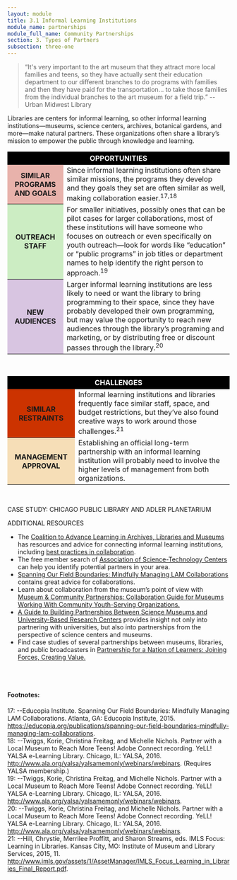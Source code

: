 ```yaml
---
layout: module
title: 3.1 Informal Learning Institutions
module_name: partnerships
module_full_name: Community Partnerships
section: 3. Types of Partners
subsection: three-one
---
```



>“It's very important to the art museum that they attract more local families and teens, so they have actually sent their education department to our different branches to do programs with families and then they have paid for the transportation... to take those families from the individual branches to the art museum for a field trip.” -- Urban Midwest Library

Libraries are centers for informal learning, so other informal learning institutions—museums, science centers, archives, botanical gardens, and more—make natural partners. These organizations  often share a library’s mission to empower the public through knowledge and learning. 

<table> 
<tr style="background-color:#000000"><th style="color: white;" colspan = "2">OPPORTUNITIES</th></tr> 
<tr><th style="background-color:#E8B2AB">SIMILAR PROGRAMS AND GOALS</th><td>Since informal learning institutions often share similar missions, the programs they develop and they goals they set are often similar as well, making collaboration easier.<sup>17,18</sup></td></tr> 
<tr><th style="background-color:#CCEDC3">OUTREACH STAFF</th><td>For smaller initiatives, possibly ones that can be pilot cases for larger collaborations, most of these institutions will have someone who focuses on outreach or even specifically on youth outreach—look for words like “education” or “public programs” in job titles or department names to help identify the right person to approach.<sup>19</sup></td></tr>
<tr><th style="background-color:#D8C5E1">NEW AUDIENCES</th><td>Larger informal learning institutions are less likely to need or want the library to bring programming to their space, since they have probably developed their own programming, but may value the opportunity to reach new audiences through the library’s programing and marketing, or by distributing free or discount passes through the library.<sup>20</sup></td></tr>
</table>
<br>

<table> 
<tr style="background-color:#000000"><th style="color: white;" colspan = "2">CHALLENGES</th></tr> 
<tr><th bgcolor="#cc3300">SIMILAR RESTRAINTS</th><td>Informal learning institutions and libraries frequently face similar staff, space, and budget restrictions, but they’ve also found creative ways to work around those challenges.<sup>21</sup></td></tr> 
<tr><th style="background-color:#F6DEB7">MANAGEMENT APPROVAL</th><td>Establishing an official long-term partnership with an informal learning institution will probably need to involve the higher levels of management from both organizations.</td></tr>
</table>
<br>
<div class="case_study_box"> 
  <p class="box-title">CASE STUDY: CHICAGO PUBLIC LIBRARY AND ADLER PLANETARIUM</p> 
</div>

<div class="explanatory"> 

<span class="box-title">ADDITIONAL RESOURCES</span> 

<ul>
  <li>The <a href="http://www.coalitiontoadvancelearning.org/">Coalition to Advance Learning in Archives, Libraries and Museums</a> has resources and advice for connecting informal learning institutions, including <a href="http://www.coalitiontoadvancelearning.org/why-collaborate/best-practices-in-collaboration/">best practices in collaboration</a>.</li>
  <li>The free member search of <a href="https://www.astc.org">Association of Science-Technology Centers</a> can help you identify potential partners in your area.</li>
  <li><a href="https://educopia.org/publications/spanning-our-field-boundaries-mindfully-managing-lam-collaborations">Spanning Our Field Boundaries: Mindfully Managing LAM Collaborations</a> contains great advice for collaborations.</li>
  <li>Learn about collaboration from the museum’s point of view with <a href="http://www.nisenet.org/sites/default/files/NISE%20Network%20Collaboration%20Guide%2011-20-2015%20FINAL.pdf">Museum & Community Partnerships: Collaboration Guide for Museums Working With Community Youth-Serving Organizations.</a></li>
  <li><a href="http://www.nisenet.org/catalog/guide-building-partnerships-between-science-museums-and-university-based-research-centers">A Guide to Building Partnerships Between Science Museums and University-Based Research Centers</a> provides insight not only into partnering with universities, but also into partnerships from the perspective of science centers and museums.</li>
  <li>Find case studies of several partnerships between museums, libraries, and public broadcasters in <a href="https://www.imls.gov/publications/partnership-nation-learners-joining-forces-creating-value">Partnership for a Nation of Learners: Joining Forces, Creating Value.</a></li>
</ul>
</div>
<br>
<br>

#### Footnotes:

<a name="fn17">17</a>:  --Educopia Institute. Spanning Our Field Boundaries: Mindfully Managing LAM Collaborations. Atlanta, GA: Educopia Institute, 2015. https://educopia.org/publications/spanning-our-field-boundaries-mindfully-managing-lam-collaborations. 
<br> 
<a name="fn18">18</a>:  --Twiggs, Korie, Christina Freitag, and Michelle Nichols. Partner with a Local Museum to Reach More Teens! Adobe Connect recording. YeLL! YALSA e-Learning Library. Chicago, IL: YALSA, 2016. http://www.ala.org/yalsa/yalsamemonly/webinars/webinars. (Requires YALSA membership.)
<br> 
<a name="fn19">19</a>:  --Twiggs, Korie, Christina Freitag, and Michelle Nichols. Partner with a Local Museum to Reach More Teens! Adobe Connect recording. YeLL! YALSA e-Learning Library. Chicago, IL: YALSA, 2016. http://www.ala.org/yalsa/yalsamemonly/webinars/webinars.
<br> 
<a name="fn20">20</a>:  --Twiggs, Korie, Christina Freitag, and Michelle Nichols. Partner with a Local Museum to Reach More Teens! Adobe Connect recording. YeLL! YALSA e-Learning Library. Chicago, IL: YALSA, 2016. http://www.ala.org/yalsa/yalsamemonly/webinars/webinars.
<br> 
<a name="fn21">21</a>:  --Hill, Chrystie, Merrilee Proffitt, and Sharon Streams, eds. IMLS Focus: Learning in Libraries. Kansas City, MO: Institute of Museum and Library Services, 2015, 11. http://www.imls.gov/assets/1/AssetManager/IMLS_Focus_Learning_in_Libraries_Final_Report.pdf.
